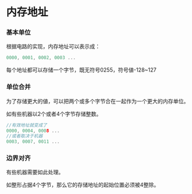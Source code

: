 # 内存地址

### 基本单位

根据电路的实现，内存地址可以表示成：

```c
0000, 0001, 0002, 0003 ...
```

每个地址都可以存储一个字节，既无符号0255，符号値-128~127  

### 单位合并

为了存储更大的値，可以把两个或多个字节合在一起作为一个更大的内存单位。  

如有些机器以2个或者4个字节存储整数。

```c
//有效地址就变成了
0000, 0004, 0008 ...
//或者取决于机器
0003, 0007, 0011 ...
```

### 边界对齐

有些机器需要如此处理。  

如整形占据4个字节，那么它的存储地址的起始位置必须被4整除。



